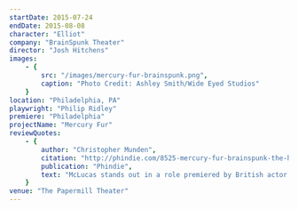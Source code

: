 ```yaml
---
startDate: 2015-07-24
endDate: 2015-08-08
character: "Elliot"
company: "BrainSpunk Theater"
director: "Josh Hitchens"
images: 
    - {
        src: "/images/mercury-fur-brainspunk.png",
        caption: "Photo Credit: Ashley Smith/Wide Eyed Studios"
    }
location: "Philadelphia, PA"
playwright: "Philip Ridley"
premiere: "Philadelphia"
projectName: "Mercury Fur"
reviewQuotes:
    - {
        author: "Christopher Munden",
        citation: "http://phindie.com/8525-mercury-fur-brainspunk-the-hills-are-alive-with-the-sound-of-post-apocalyptic-horror/",
        publication: "Phindie",
        text: "McLucas stands out in a role premiered by British actor Ben Whishaw, displaying some of that now-famous actor’s charm and depth."
    }
venue: "The Papermill Theater"
---
```

